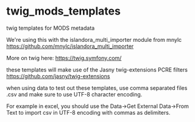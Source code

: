 # twig_mods_templates
twig templates for MODS metadata

We're using this with the islandora_multi_importer module from mnylc https://github.com/mnylc/islandora_multi_importer

More on twig here: https://twig.symfony.com/

these templates will make use of the Jasny twig-extensions PCRE filters https://github.com/jasny/twig-extensions

when using data to test out these templates, use comma separated files .csv and make sure to use UTF-8 character 
encoding.

For example in excel, you should use the Data->Get External Data->From Text to import csv in UTF-8 encoding 
with commas as delimiters.
